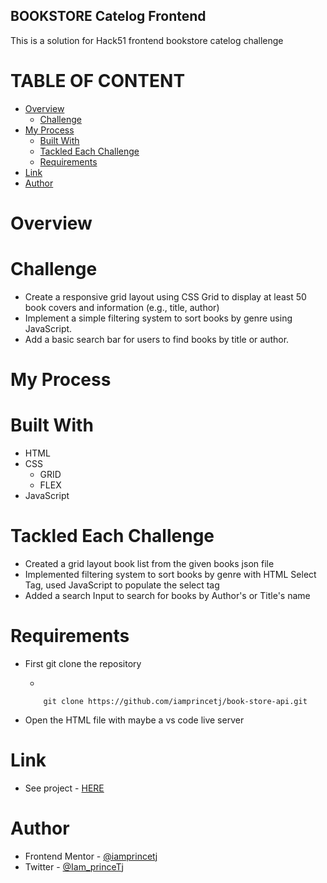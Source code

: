 ## BOOKSTORE Catelog Frontend

This is a solution for Hack51 frontend bookstore catelog challenge

# TABLE OF CONTENT

- [Overview](#overview)
  - [Challenge](#challenge)
- [My Process](#my-process)
  - [Built With](#built-with)
  - [Tackled Each Challenge](#tackled-each-challenge)
  - [Requirements](#requirements)
- [Link](#link)
- [Author](#author)

# Overview

# Challenge

- Create a responsive grid layout using CSS Grid to display at least 50 book covers and information (e.g., title, author)
- Implement a simple filtering system to sort books by genre using JavaScript.
- Add a basic search bar for users to find books by title or author.

# My Process

# Built With

- HTML
- CSS
  - GRID
  - FLEX
- JavaScript

# Tackled Each Challenge

- Created a grid layout book list from the given books json file
- Implemented filtering system to sort books by genre with HTML Select Tag, used JavaScript to populate the select tag
- Added a search Input to search for books by Author's or Title's name

# Requirements

- First git clone the repository

  -

  ```
      git clone https://github.com/iamprincetj/book-store-api.git
  ```

- Open the HTML file with maybe a vs code live server

# Link

- See project - [HERE](https://iamprincetj.github.io/book-store-catelog/)

# Author

- Frontend Mentor - [@iamprincetj](https://www.frontendmentor.io/profile/iamprincetj)
- Twitter - [@Iam_princeTj](https://x.com/Iam_princetj)
